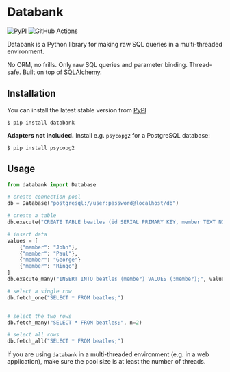 # Databank

[![PyPI](https://img.shields.io/pypi/v/databank.svg)](https://pypi.org/project/databank) ![GitHub Actions](https://github.com/snapADDY/databank/workflows/main/badge.svg)


Databank is a Python library for making raw SQL queries in a multi-threaded environment.

No ORM, no frills. Only raw SQL queries and parameter binding. Thread-safe. Built on top of [SQLAlchemy](https://www.sqlalchemy.org/).

## Installation

You can install the latest stable version from [PyPI](https://pypi.org/project/databank/)

```
$ pip install databank
```

**Adapters not included.** Install e.g. `psycopg2` for a PostgreSQL database:

```
$ pip install psycopg2
```

## Usage

```python
from databank import Database

# create connection pool
db = Database("postgresql://user:password@localhost/db")

# create a table
db.execute("CREATE TABLE beatles (id SERIAL PRIMARY KEY, member TEXT NOT NULL);")

# insert data
values = [
    {"member": "John"},
    {"member": "Paul"},
    {"member": "George"}
    {"member": "Ringo"}
]
db.execute_many("INSERT INTO beatles (member) VALUES (:member);", values=values)

# select a single row
db.fetch_one("SELECT * FROM beatles;")


# select the two rows
db.fetch_many("SELECT * FROM beatles;", n=2)

# select all rows
db.fetch_all("SELECT * FROM beatles;")
```

If you are using `databank` in a multi-threaded environment (e.g. in a web application), make sure the pool size is at least the number of threads.
